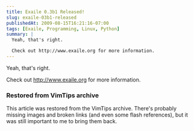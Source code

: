 ```yaml
---
title: Exaile 0.3b1 Released!
slug: exaile-03b1-released
publishedAt: 2009-08-15T16:21:16-07:00
tags: [Exaile, Programming, Linux, Python]
summary: |
  Yeah, that's right.

  Check out http://www.exaile.org for more information.
---
```

Yeah, that's right.

Check out http://www.exaile.org for more information.

<div class="restored-from-archive">
  <h3>Restored from VimTips archive</h3>
  <p>
  This article was restored from the VimTips archive. There's probably
  missing images and broken links (and even some flash references), but it
  was still important to me to bring them back.
  </p>
</div>
